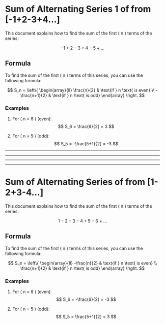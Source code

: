 # Sum of Alternating Series 1 of from [-1+2-3+4...]

This document explains how to find the sum of the first \( n \) terms of the series:

$$
-1 + 2 - 3 + 4 - 5 + \ldots
$$

## Formula

To find the sum of the first \( n \) terms of this series, you can use the following formula:

$$
S_n = \left\{
\begin{array}{ll}
\frac{n}{2} & \text{if } n \text{ is even} \\
-\frac{n+1}{2} & \text{if } n \text{ is odd}
\end{array}
\right.
$$



### Examples

1. For \( n = 6 \) (even):
   $$
   S_6 = \frac{6}{2} = 3
   $$

2. For \( n = 5 \) (odd):
   $$
   S_5 = -\frac{5+1}{2} = -3
   $$

***
***
***
***
# Sum of Alternating Series of from [1-2+3-4...]


This document explains how to find the sum of the first \( n \) terms of the series:

$$
1 - 2 + 3 - 4 + 5 - 6 + \ldots
$$

## Formula

To find the sum of the first \( n \) terms of this series, you can use the following formula:

$$
S_n = \left\{
\begin{array}{ll}
-\frac{n}{2} & \text{if } n \text{ is even} \\
\frac{n+1}{2} & \text{if } n \text{ is odd}
\end{array}
\right.
$$



### Examples

1. For \( n = 6 \) (even):
   $$
   S_6 = -\frac{6}{2} = -3
   $$

2. For \( n = 5 \) (odd):
   $$
   S_5 = \frac{5+1}{2} = 3
   $$


